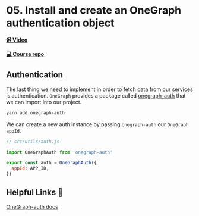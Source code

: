 # 05. Install and create an OneGraph authentication object

**[📹 Video](https://egghead.io/lessons/egghead-install-and-create-an-onegraph-authentication-object?pl=build-a-github-issue-viewer-in-react-and-graphql-be5a)**

**[💻 Course repo](https://github.com/theianjones/egghead-graphql-subscriptions)**

## Authentication

The last thing we need to implement in order to fetch data from our services is authentication. `OneGraph` provides a package called [onegraph-auth](https://www.onegraph.com/docs/) that we can import into our project.

```bash
yarn add onegraph-auth
```

We can create a new auth instance by passing `onegraph-auth` our `OneGraph` `appId`.

```js
// src/utils/auth.js

import OneGraphAuth from 'onegraph-auth'

export const auth = OneGraphAuth({
  appId: APP_ID,
})
```

## Helpful Links 🤔

[OneGraph-auth docs](https://www.onegraph.com/docs/)
